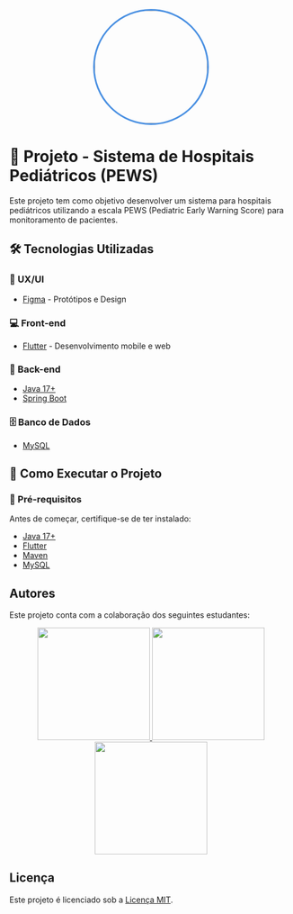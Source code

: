 <p align="center"> 
  <img height="200px" 
       src="https://avatars.githubusercontent.com/u/189394862?s=400&u=665c7579b2577c8f5575bef64ae2ac89498e9e6e&v=4"
       style="border: 3px solid #4A90E2; border-radius: 50%;">
</p>

# 📌 Projeto - Sistema de Hospitais Pediátricos (PEWS)

Este projeto tem como objetivo desenvolver um sistema para hospitais pediátricos utilizando a escala PEWS (Pediatric Early Warning Score) para monitoramento de pacientes.

## 🛠 Tecnologias Utilizadas

### 🎨 UX/UI
- [Figma](https://www.figma.com/) - Protótipos e Design

### 💻 Front-end
- [Flutter](https://flutter.dev/) - Desenvolvimento mobile e web

### 🚀 Back-end
- [Java 17+](https://www.oracle.com/java/technologies/javase/jdk17-archive-downloads.html)
- [Spring Boot](https://spring.io/projects/spring-boot)

### 🗄 Banco de Dados
- [MySQL](https://www.mysql.com/)

## 📌 Como Executar o Projeto

### 🔧 Pré-requisitos
Antes de começar, certifique-se de ter instalado:
- [Java 17+](https://www.oracle.com/java/technologies/javase/jdk17-archive-downloads.html)
- [Flutter](https://flutter.dev/docs/get-started/install)
- [Maven](https://maven.apache.org/download.cgi)
- [MySQL](https://www.mysql.com/downloads/)

## Autores

Este projeto conta com a colaboração dos seguintes estudantes:

<p align="center">
  <a href="https://www.github.com/cDanx" target="_blank">
    <img height="200px" src="https://avatars.githubusercontent.com/u/110854412?v=4">
  </a>
    <a href="https://github.com/gabfarmarcondes" target="_blank">
    <img height="200px" src="https://avatars.githubusercontent.com/u/39389389?v=4">
  </a>
    <a href="https://www.github.com/Zidani135" target="_blank">
    <img height="200px" src="https://avatars.githubusercontent.com/u/49240429?v=4">
  </a>
</p>

## Licença

Este projeto é licenciado sob a [Licença MIT](https://opensource.org/license/mit/).
